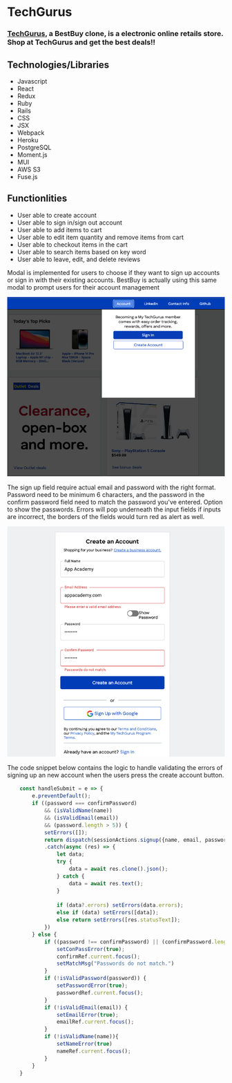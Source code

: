 # TechGurus


### [TechGurus](https://tech-gurus.herokuapp.com/), a BestBuy clone, is a electronic online retails store. Shop at TechGurus and get the best deals!!

## Technologies/Libraries

- Javascript
- React
- Redux
- Ruby
- Rails
- CSS
- JSX
- Webpack
- Heroku
- PostgreSQL
- Moment.js
- MUI
- AWS S3
- Fuse.js


## Functionlities

- User able to create account
- User able to sign in/sign out account
- User able to add items to cart
- User able to edit item quantity and remove items from cart
- User able to checkout items in the cart
- User able to search items based on key word
- User able to leave, edit, and delete reviews

Modal is implemented for users to choose if they want to sign up accounts or sign in with their existing accounts. BestBuy is actually using this same modal to prompt users for their account management

![](frontend/images/modal.png)

The sign up field require actual email and password with the right format. Password need to be minimum 6 characters, and the password in the confirm password field need to match the password you've entered. Option to show the passwords. Errors will pop underneath the input fields if inputs are incorrect, the borders of the fields would turn red as alert as well.

![](frontend/images/error.png)

The code snippet below contains the logic to handle validating the errors of signing up an new account when the users press the create account button.

```Javascript
    const handleSubmit = e => {
        e.preventDefault();
        if ((password === confirmPassword) 
            && (isValidName(name)) 
            && (isValidEmail(email)) 
            && (password.length > 5)) {
            setErrors([]);
            return dispatch(sessionActions.signup({name, email, password}))
            .catch(async (res) => {
                let data;
                try {
                    data = await res.clone().json();
                } catch {
                    data = await res.text();
                }

                if (data?.errors) setErrors(data.errors);
                else if (data) setErrors([data]);
                else return setErrors([res.statusText]);
            })
        } else {
            if ((password !== confirmPassword) || (confirmPassword.length === 0)) {
                setConPassError(true);
                confirmRef.current.focus();
                setMatchMsg("Passwords do not match.")
            }
            if (!isValidPassword(password)) {
                setPasswordError(true);
                passwordRef.current.focus();
            }
            if (!isValidEmail(email)) {
                setEmailError(true);
                emailRef.current.focus();
            }
            if (!isValidName(name)){
                setNameError(true)
                nameRef.current.focus();
            } 
        }
    }
```

